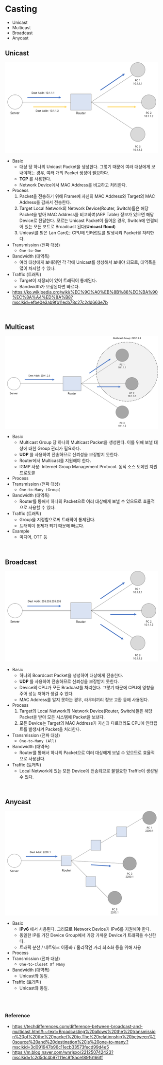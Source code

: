 # Casting
* Unicast
* Multicast
* Broadcast
* Anycast

## Unicast
![Unicast](img/Unicast.png)
* Basic
    * 대상 당 하나의 Unicast Packet을 생성한다. 그렇기 때문에 여러 대상에게 보내야하는 경우, 여러 개의 Packet 생성이 필요하다.
    * __TCP__ 를 사용한다.
    * Network Device에서 MAC Address를 비교하고 처리한다.
* Process
    1) Packet을 전송하기 위해 Frame에 자신의 MAC Address와 Target의 MAC Address를 감싸서 전송한다.
    2) Target Local Network의 Network Device(Router, Switch)들은 해당 Packet을 받아 MAC Address를 비교하여(ARP Table) 정보가 있으면 해당 Device로 전달한다. 모르는 Unicast Packet이 들어온 경우, Switch에 연결되어 있는 모든 포트로 Broadcast 된다(__Unicast flood__)
    4) Unicast를 받은 Lan Card는 CPU에 인터럽트를 발생시켜 Packet을 처리한다.
* Transmission (전파 대상)
    * ```One-to-One```
* Bandwidth (대역폭)
    * 여러 대상에게 보내려면 각 각에 Unicast를 생성해서 보내야 되므로, 대역폭을 많이 차지할 수 있다.
* Traffic (트래픽)
    * Target이 지정되어 있어 트래픽이 통제된다.
    * Bandwidth가 보장된다면 빠르다.
* https://ko.wikipedia.org/wiki/%EC%9C%A0%EB%8B%88%EC%BA%90%EC%8A%A4%ED%8A%B8?msclkid=efbe0e3ab9fb11ecb78c27c2dd663e7b
</br>

## Multicast
![Multicast](img/Multicast.png)
* Basic
    * Multicast Group 당 하나의 Multicast Packet을 생성한다. 이를 위해 보낼 대상에 대한 Group 관리가 필요하다.
    * __UDP__ 를 사용하여 전송하므로 신뢰성을 보장받지 못한다.
    * Router에서 Multicast를 지원해야 한다.
    * IGMP 사용: Internet Group Management Protocol. 동적 소스 도메인 지원 프로토콜
* Process
* Transmission (전파 대상)
    * ```One-to-Many (Group)```
* Bandwidth (대역폭)
    * Router를 통해서 하나의 Packet으로 여러 대상에게 보낼 수 있으므로 효율적으로 사용할 수 있다.
* Traffic (트래픽)
    * Group을 지정함으로써 트래픽이 통제된다.
    * 트래픽이 통제가 되기 때문에 빠르다.
* Example
    - 미디어, OTT 등
</br>


## Broadcast
![Broadcast](img/Broadcast.png)
* Basic
    * 하나의 Boardcast Packet을 생성하여 대상에게 전송한다.
    * __UDP__ 를 사용하여 전송하므로 신뢰성을 보장받지 못한다.
    * Device의 CPU가 모든 Bradcast를 처리한다. 그렇기 때문에 CPU에 영향을 주어 성능 저하가 생길 수 있다.
    * MAC Address를 알지 못하는 경우, 라우터끼리 정보 교환 등에 사용된다.
* Process
    1) Target의 Local Network의 Network Device(Router, Switch)들은 해당 Packet을 받아 모든 시스템에 Packet을 보낸다.
    2) 모든 Device는 Target의 MAC Address가 자신과 다르더라도 CPU에 인터럽트를 발생시켜 Packet을 처리한다.
* Transmission (전파 대상)
    * ```One-to-Many (All)```
* Bandwidth (대역폭)
    * Router를 통해서 하나의 Packet으로 여러 대상에게 보낼 수 있으므로 효율적으로 사용된다.
* Traffic (트래픽)
    * Local Network에 있는 모든 Device에 전송되므로 불필요한 Traffic이 생성될 수 있다.
</br>


## Anycast
![Anycast](img/Anycast.png)
* Basic
    * __IPv6__ 에서 사용된다. 그러므로 Network Device가 IPv6를 지원해야 한다.
    * 동일한 IP를 가진 Device Group에서 가장 가까운 Device가 트래픽을 수신한다.
    * 트래픽 분산 / 네트워크 이중화 / 물리적인 거리 최소화 등을 위해 사용
* Process
* Transmission (전파 대상)
    * ```One-to-Closet Of Many```
* Bandwidth (대역폭)
    * Unicast와 동일.
* Traffic (트래픽)
    * Unicast와 동일.
</br>
</br>


### Reference
* https://techdifferences.com/difference-between-broadcast-and-multicast.html#:~:text=Broadcasting%20allows%20the%20transmission%20of%20the%20packet%20to,The%20relationship%20between%20source%20and%20destination%20is%20one-to-many.?msclkid=3d091947b96c11ecb33573fecd99d4e5
* https://m.blog.naver.com/wnrjsxo/221250742423?msclkid=1c2d5dc4b97111ec8f8ace189f6166ff